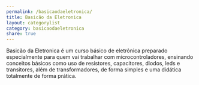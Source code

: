 ```yaml
---
permalink: /basicaodaeletronica/
title: Basicão da Eletronica
layout: categorylist
category: basicaodaeletronica
share: true 
--- 
```

Basicão da Eletronica é um curso básico de eletrônica preparado 
especialmente para quem vai trabalhar com microcontroladores, ensinando 
conceitos básicos como uso de resistores, capacitores, diodos, leds e 
transitores, além de transformadores, de forma simples e uma didática
totalmente de forma prática.
<!--more-->
